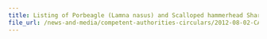 ```yaml
---
title: Listing of Porbeagle (Lamna nasus) and Scalloped hammerhead Shark (Sphyrna lewini) on Cites Appendix III  
file_url: /news-and-media/competent-authorities-circulars/2012-08-02-CA.pdf
---
```

